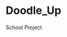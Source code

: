 # Doodle_Up
 School Project
<!--
TODO:
      1.Shy platform fix 
      2.Shooting at a platform wont be able to change to itself
      3.Doodler hitting the side of the platform
      4.Making the powerups not appear behind platforms
      5.Sound effects
      6.Střílení při pozastavené hře
      7.Floating on a platform while jumping
      8.Animace délky powerupu (bublinka a kolem ni se meni podle delky)
      
-->
